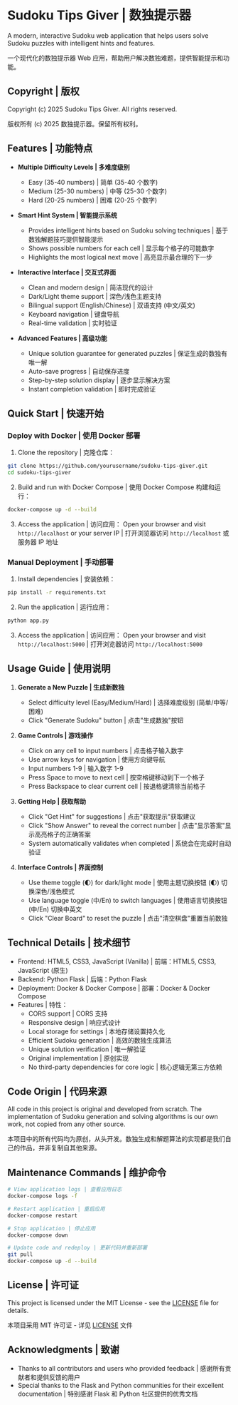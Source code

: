 # Sudoku Tips Giver | 数独提示器

A modern, interactive Sudoku web application that helps users solve Sudoku puzzles with intelligent hints and features.

一个现代化的数独提示器 Web 应用，帮助用户解决数独难题，提供智能提示和功能。

## Copyright | 版权

Copyright (c) 2025 Sudoku Tips Giver. All rights reserved.

版权所有 (c) 2025 数独提示器。保留所有权利。

## Features | 功能特点

- **Multiple Difficulty Levels | 多难度级别**
  - Easy (35-40 numbers) | 简单 (35-40 个数字)
  - Medium (25-30 numbers) | 中等 (25-30 个数字)
  - Hard (20-25 numbers) | 困难 (20-25 个数字)

- **Smart Hint System | 智能提示系统**
  - Provides intelligent hints based on Sudoku solving techniques | 基于数独解题技巧提供智能提示
  - Shows possible numbers for each cell | 显示每个格子的可能数字
  - Highlights the most logical next move | 高亮显示最合理的下一步

- **Interactive Interface | 交互式界面**
  - Clean and modern design | 简洁现代的设计
  - Dark/Light theme support | 深色/浅色主题支持
  - Bilingual support (English/Chinese) | 双语支持 (中文/英文)
  - Keyboard navigation | 键盘导航
  - Real-time validation | 实时验证

- **Advanced Features | 高级功能**
  - Unique solution guarantee for generated puzzles | 保证生成的数独有唯一解
  - Auto-save progress | 自动保存进度
  - Step-by-step solution display | 逐步显示解决方案
  - Instant completion validation | 即时完成验证

## Quick Start | 快速开始

### Deploy with Docker | 使用 Docker 部署

1. Clone the repository | 克隆仓库：
```bash
git clone https://github.com/yourusername/sudoku-tips-giver.git
cd sudoku-tips-giver
```

2. Build and run with Docker Compose | 使用 Docker Compose 构建和运行：
```bash
docker-compose up -d --build
```

3. Access the application | 访问应用：
Open your browser and visit `http://localhost` or your server IP | 打开浏览器访问 `http://localhost` 或服务器 IP 地址

### Manual Deployment | 手动部署

1. Install dependencies | 安装依赖：
```bash
pip install -r requirements.txt
```

2. Run the application | 运行应用：
```bash
python app.py
```

3. Access the application | 访问应用：
Open your browser and visit `http://localhost:5000` | 打开浏览器访问 `http://localhost:5000`

## Usage Guide | 使用说明

1. **Generate a New Puzzle | 生成新数独**
   - Select difficulty level (Easy/Medium/Hard) | 选择难度级别 (简单/中等/困难)
   - Click "Generate Sudoku" button | 点击"生成数独"按钮

2. **Game Controls | 游戏操作**
   - Click on any cell to input numbers | 点击格子输入数字
   - Use arrow keys for navigation | 使用方向键导航
   - Input numbers 1-9 | 输入数字 1-9
   - Press Space to move to next cell | 按空格键移动到下一个格子
   - Press Backspace to clear current cell | 按退格键清除当前格子

3. **Getting Help | 获取帮助**
   - Click "Get Hint" for suggestions | 点击"获取提示"获取建议
   - Click "Show Answer" to reveal the correct number | 点击"显示答案"显示高亮格子的正确答案
   - System automatically validates when completed | 系统会在完成时自动验证

4. **Interface Controls | 界面控制**
   - Use theme toggle (🌓) for dark/light mode | 使用主题切换按钮 (🌓) 切换深色/浅色模式
   - Use language toggle (中/En) to switch languages | 使用语言切换按钮 (中/En) 切换中英文
   - Click "Clear Board" to reset the puzzle | 点击"清空棋盘"重置当前数独

## Technical Details | 技术细节

- Frontend: HTML5, CSS3, JavaScript (Vanilla) | 前端：HTML5, CSS3, JavaScript (原生)
- Backend: Python Flask | 后端：Python Flask
- Deployment: Docker & Docker Compose | 部署：Docker & Docker Compose
- Features | 特性：
  - CORS support | CORS 支持
  - Responsive design | 响应式设计
  - Local storage for settings | 本地存储设置持久化
  - Efficient Sudoku generation | 高效的数独生成算法
  - Unique solution verification | 唯一解验证
  - Original implementation | 原创实现
  - No third-party dependencies for core logic | 核心逻辑无第三方依赖

## Code Origin | 代码来源

All code in this project is original and developed from scratch. The implementation of Sudoku generation and solving algorithms is our own work, not copied from any other source.

本项目中的所有代码均为原创，从头开发。数独生成和解题算法的实现都是我们自己的作品，并非复制自其他来源。

## Maintenance Commands | 维护命令

```bash
# View application logs | 查看应用日志
docker-compose logs -f

# Restart application | 重启应用
docker-compose restart

# Stop application | 停止应用
docker-compose down

# Update code and redeploy | 更新代码并重新部署
git pull
docker-compose up -d --build
```

## License | 许可证

This project is licensed under the MIT License - see the [LICENSE](LICENSE) file for details.

本项目采用 MIT 许可证 - 详见 [LICENSE](LICENSE) 文件

## Acknowledgments | 致谢

- Thanks to all contributors and users who provided feedback | 感谢所有贡献者和提供反馈的用户
- Special thanks to the Flask and Python communities for their excellent documentation | 特别感谢 Flask 和 Python 社区提供的优秀文档